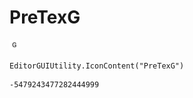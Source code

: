 # PreTexG
![](/img/PreTexG.png)

``` CSharp
EditorGUIUtility.IconContent("PreTexG")
```
```
-5479243477282444999
```
